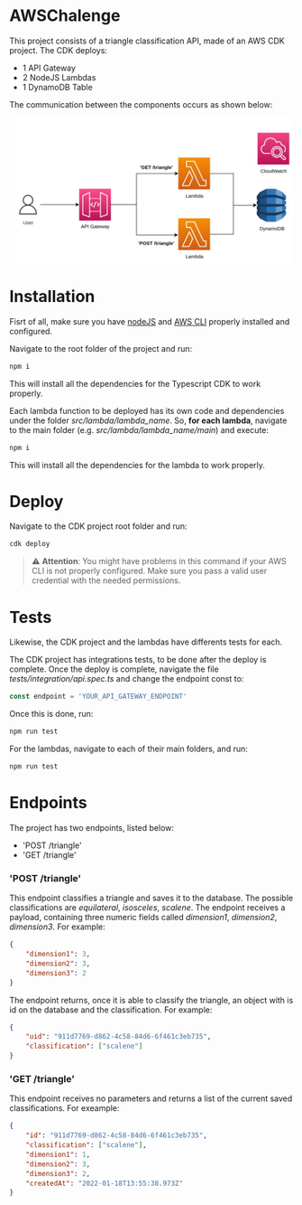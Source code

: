 # AWSChalenge

This project consists of a triangle classification API, made of an AWS CDK project. The CDK deploys:
- 1 API Gateway
- 2 NodeJS Lambdas
- 1 DynamoDB Table

The communication between the components occurs as shown below:

![AWS Diagram](./assets/AWSChalengeDraw.jpeg)

# Installation

Fisrt of all, make sure you have [nodeJS](https://nodejs.org/en/download) and [AWS CLI](https://docs.aws.amazon.com/cli/latest/userguide/cli-chap-getting-started.html) properly installed and configured.

Navigate to the root folder of the project and run: 
```bash
npm i
```
This will install all the dependencies for the Typescript CDK to work properly.

Each lambda function to be deployed has its own code and dependencies under the folder *src/lambda/lambda_name*. So, **for each lambda**, navigate to the main folder (e.g. *src/lambda/lambda_name/main*) and execute:

```bash
npm i
```

This will install all the dependencies for the lambda to work properly.

# Deploy

Navigate to the CDK project root folder and run:
```bash
cdk deploy
```

> :warning: **Attention**: You might have problems in this command if your AWS CLI is not properly configured. Make sure you pass a valid user credential with the needed permissions.


# Tests

Likewise, the CDK project and the lambdas have differents tests for each.

The CDK project has integrations tests, to be done after the deploy is complete. Once the deploy is complete, navigate the file *tests/integration/api.spec.ts* and change the endpoint const to:

```javascript
const endpoint = 'YOUR_API_GATEWAY_ENDPOINT'
```

Once this is done, run:
```bash
npm run test
```
For the lambdas, navigate to each of their main folders, and run:
```bash
npm run test
```

# Endpoints

The project has two endpoints, listed below:

- 'POST /triangle'
- 'GET /triangle'

### 'POST /triangle'
This endpoint classifies a triangle and saves it to the database. The possible classifications are *equilateral*, *isosceles*, *scalene*. The endpoint receives a payload, containing three numeric fields called *dimension1*, *dimension2*, *dimension3*. For example:

```json
{
    "dimension1": 3,
    "dimension2": 3,
    "dimension3": 2
}
```

The endpoint returns, once it is able to classify the triangle, an object with is id on the database and the classification. For example:
```json
{
    "uid": "911d7769-d862-4c58-84d6-6f461c3eb735",
    "classification": ["scalene"]
}
```

### 'GET /triangle'
This endpoint receives no parameters and returns a list of the current saved classifications. For exeample:

```json
{
    "id": "911d7769-d862-4c58-84d6-6f461c3eb735",
    "classification": ["scalene"],
    "dimension1": 1,
    "dimension2": 3,
    "dimension3": 2,
    "createdAt": "2022-01-18T13:55:38.973Z"
}
```
